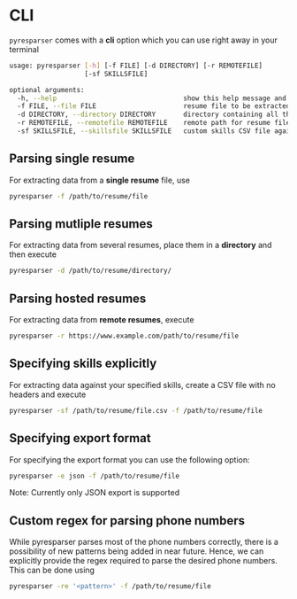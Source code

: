 # CLI

`pyresparser` comes with a **cli** option which you can use right away in your terminal

```bash
usage: pyresparser [-h] [-f FILE] [-d DIRECTORY] [-r REMOTEFILE]
                   [-sf SKILLSFILE]

optional arguments:
  -h, --help                                show this help message and exit
  -f FILE, --file FILE                      resume file to be extracted
  -d DIRECTORY, --directory DIRECTORY       directory containing all the resumes to be extracted
  -r REMOTEFILE, --remotefile REMOTEFILE    remote path for resume file to be extracted
  -sf SKILLSFILE, --skillsfile SKILLSFILE   custom skills CSV file against which skills are searched for
```

## Parsing single resume

For extracting data from a **single resume** file, use

```bash
pyresparser -f /path/to/resume/file
```

## Parsing mutliple resumes

For extracting data from several resumes, place them in a **directory** and then execute

```bash
pyresparser -d /path/to/resume/directory/
```

## Parsing hosted resumes

For extracting data from **remote resumes**, execute

```bash
pyresparser -r https://www.example.com/path/to/resume/file
```

## Specifying skills explicitly


For extracting data against your specified skills, create a CSV file with no headers and execute

```bash
pyresparser -sf /path/to/resume/file.csv -f /path/to/resume/file
```

## Specifying export format

For specifying the export format you can use the following option:

```bash
pyresparser -e json -f /path/to/resume/file
```

Note: Currently only JSON export is supported

## Custom regex for parsing phone numbers

While pyresparser parses most of the phone numbers correctly, there is a possibility of new patterns being added in near future. Hence, we can explicitly provide the regex required to parse the desired phone numbers. This can be done using

```bash
pyresparser -re '<pattern>' -f /path/to/resume/file
```